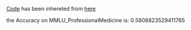 [Code](https://github.com/Mehrdadghassabi/Gaokerena/blob/main/Evaluation/Step0/Acc/en/Medqa/gemma2b-it/Untitled0.ipynb) has been inhereted from [here](https://github.com/nyuolab/MedMobile/tree/main/Evaluation)

the Accuracy on MMLU_ProfessionalMedicine is: 0.5808823529411765
